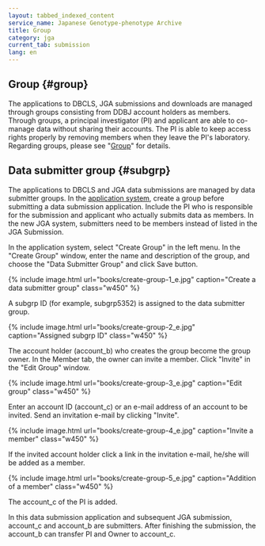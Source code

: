 ```yaml
---
layout: tabbed_indexed_content
service_name: Japanese Genotype-phenotype Archive
title: Group
category: jga
current_tab: submission
lang: en
---
```


## Group {#group}

The applications to DBCLS, JGA submissions and downloads are managed
through groups consisting from DDBJ account holders as members. Through
groups, a principal investigator (PI) and applicant are able to
co-manage data without sharing their accounts. The PI is able to keep
access rights properly by removing members when they leave the PI's
laboratory. Regarding groups, please see "[Group](/group-e.html)" for
details.

## Data submitter group {#subgrp}

The applications to DBCLS and JGA data submissions are managed by data
submitter groups. In the [application
system](https://humandbs.ddbj.nig.ac.jp/nbdc/application/), create a
group before submitting a data submission application. Include the PI
who is responsible for the submission and applicant who actually submits
data as members. In the new JGA system, submitters need to be members
instead of listed in the JGA Submission.

In the application system, select "Create Group" in the left menu. In the
"Create Group" window, enter the name and description of the group, and
choose the "Data Submitter Group" and click Save button.

{% include image.html url="books/create-group-1_e.jpg" caption="Create a data submitter group" class="w450" %}
  
A subgrp ID (for example, subgrp5352) is assigned to the data submitter
group.

{% include image.html url="books/create-group-2_e.jpg" caption="Assigned subgrp ID" class="w450" %}
   
The account holder (account_b) who creates the group become the group
owner. In the Member tab, the owner can invite a member. Click "Invite"
in the "Edit Group" window.


{% include image.html url="books/create-group-3_e.jpg" caption="Edit group" class="w450" %}

Enter an account ID (account_c) or an e-mail address of an account to
be invited. Send an invitation e-mail by clicking "Invite".


{% include image.html url="books/create-group-4_e.jpg" caption="Invite a member" class="w450" %}

If the invited account holder click a link in the invitation e-mail,
he/she will be added as a member.


{% include image.html url="books/create-group-5_e.jpg" caption="Addition of a member" class="w450" %}

The account_c of the PI is added.

In this data submission application and subsequent JGA submission,
account_c and account_b are submitters. After finishing the
submission, the account_b can transfer PI and Owner to account_c.
